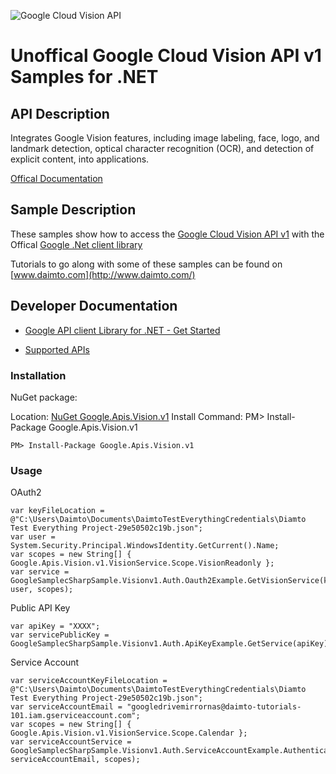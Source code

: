 ﻿![Google Cloud Vision API](http://www.google.com/images/icons/product/search-32.gif)

# Unoffical Google Cloud Vision API v1 Samples for .NET  

## API Description

Integrates Google Vision features, including image labeling, face, logo, and landmark detection, optical character recognition (OCR), and detection of explicit content, into applications.

[Offical Documentation](https://cloud.google.com/vision/)

## Sample Description

These samples show how to access the [Google Cloud Vision API v1](https://cloud.google.com/vision/) with the Offical [Google .Net client library](https://github.com/google/google-api-dotnet-client)

Tutorials to go along with some of these samples can be found on [www.daimto.com](http://www.daimto.com/)

## Developer Documentation

* [Google API client Library for .NET - Get Started](https://developers.google.com/api-client-library/dotnet/get_started)

* [Supported APIs](https://developers.google.com/api-client-library/dotnet/apis/)

### Installation

NuGet package:

Location: [NuGet Google.Apis.Vision.v1](https://www.nuget.org/packages/Google.Apis.Vision.v1)
Install Command: PM>  Install-Package Google.Apis.Vision.v1

```
PM> Install-Package Google.Apis.Vision.v1
```

### Usage

OAuth2
```
var keyFileLocation = @"C:\Users\Daimto\Documents\DaimtoTestEverythingCredentials\Diamto Test Everything Project-29e50502c19b.json";
var user = System.Security.Principal.WindowsIdentity.GetCurrent().Name;
var scopes = new String[] { Google.Apis.Vision.v1.VisionService.Scope.VisionReadonly };
var service = GoogleSamplecSharpSample.Visionv1.Auth.Oauth2Example.GetVisionService(keyFileLocation, user, scopes);
```

Public API Key

```
var apiKey = "XXXX";
var servicePublicKey = GoogleSamplecSharpSample.Visionv1.Auth.ApiKeyExample.GetService(apiKey);
```

Service Account
```
var serviceAccountKeyFileLocation = @"C:\Users\Daimto\Documents\DaimtoTestEverythingCredentials\Diamto Test Everything Project-29e50502c19b.json";
var serviceAccountEmail = "googledrivemirrornas@daimto-tutorials-101.iam.gserviceaccount.com";
var scopes = new String[] { Google.Apis.Vision.v1.VisionService.Scope.Calendar };            
var serviceAccountService = GoogleSamplecSharpSample.Visionv1.Auth.ServiceAccountExample.AuthenticateServiceAccount(serviceAccountKeyFileLocation, serviceAccountEmail, scopes);
```
